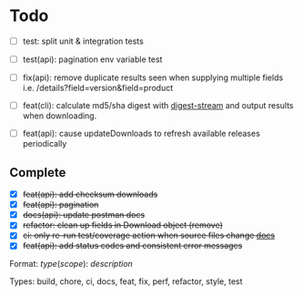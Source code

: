 # Todo

- [ ] test: split unit & integration tests 

- [ ] test(api): pagination env variable test

- [ ] fix(api): remove duplicate results seen when supplying multiple fields i.e. /details?field=version&field=product

- [ ] feat(cli): calculate md5/sha digest with [digest-stream](https://github.com/jeffbski/digest-stream) and output results when downloading.

- [ ] feat(api): cause updateDownloads to refresh available releases periodically

## Complete

- [x] ~~feat(api): add checksum downloads~~
- [x] ~~feat(api): pagination~~
- [x] ~~docs(api): update postman docs~~
- [x] ~~refactor: clean up fields in Download object (remove)~~
- [x] ~~ci: only re-run test/coverage action when source files change [docs](https://docs.github.com/en/free-pro-team@latest/actions/reference/workflow-syntax-for-github-actions#onpushpull_requestpaths)~~
- [x] ~~feat(api): add status codes and consistent error messages~~

Format: *type*(*scope*): *description*

Types: build, chore, ci, docs, feat, fix, perf, refactor, style, test